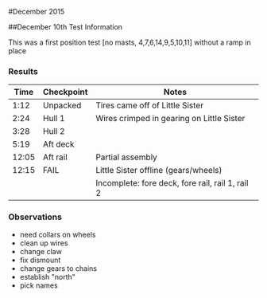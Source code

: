 #December 2015

##December 10th Test Information

This was a first position test [no masts, 4,7,6,14,9,5,10,11] without a ramp in place

### Results
| Time | Checkpoint | Notes |
|------|------------|---------------------------------|
| 1:12 | Unpacked | Tires came off of Little Sister |
| 2:24 | Hull 1   | Wires crimped in gearing on Little Sister |
| 3:28 | Hull 2  |  |
| 5:19 | Aft deck  |  |
| 12:05 | Aft rail | Partial assembly  |
| 12:15 | FAIL | Little Sister offline (gears/wheels) |
|  |  | Incomplete: fore deck, fore rail, rail 1, rail 2 |

### Observations
 - need collars on wheels
 - clean up wires
 - change claw
 - fix dismount
 - change gears to chains
 - establish "north"
 - pick names

